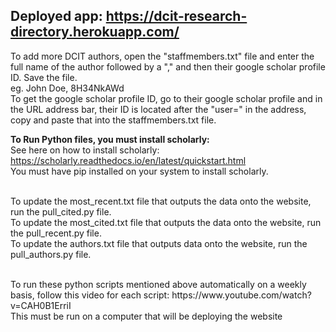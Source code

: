 ## Deployed app: https://dcit-research-directory.herokuapp.com/

To add more DCIT authors, open the "staffmembers.txt" file and enter the full name of the author followed by a "," and then their google scholar profile ID. Save the file.
<br>
eg. John Doe, 8H34NkAWd
<br>
To get the google scholar profile ID, go to their google scholar profile and in the URL address bar, their ID is located after the "user=" in the address, copy and paste that into the staffmembers.txt file.<br>

<b> To Run Python files, you must install scholarly: </b><br>
See here on how to install scholarly: https://scholarly.readthedocs.io/en/latest/quickstart.html<br>
You must have pip installed on your system to install scholarly. <br>
<br>

To update the most_recent.txt file that outputs the data onto the website, run the pull_cited.py file. <br>
To update the most_cited.txt file that outputs the data onto the website, run the pull_recent.py file. <br>
To update the authors.txt file that outputs data onto the website, run the pull_authors.py file. <br>

<br>
To run these python scripts mentioned above automatically on a weekly basis, follow this video for each script: https://www.youtube.com/watch?v=CAH0B1ErriI <br>
This must be run on a computer that will be deploying the website <br>
